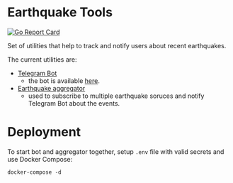 # Earthquake Tools

[![Go Report Card](https://goreportcard.com/badge/github.com/mightymatth/earthquake-tools)](https://goreportcard.com/report/github.com/mightymatth/earthquake-tools)

Set of utilities that help to track and notify users about recent earthquakes.

The current utilities are:

* [Telegram Bot](/tg-bot)
    * the bot is available [here](https://t.me/EarthquakeEventsBot).
* [Earthquake aggregator](/eq-aggregator)
    * used to subscribe to multiple earthquake soruces and notify Telegram Bot about the events.

# Deployment

To start bot and aggregator together, setup `.env` file with valid secrets and use Docker Compose:
```shell
docker-compose -d
```

